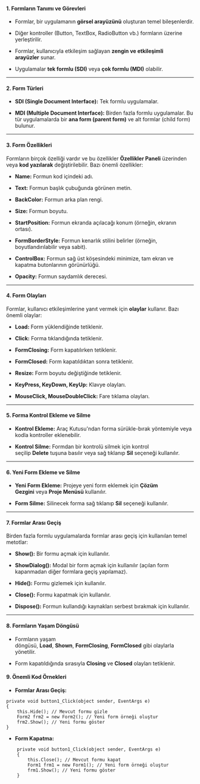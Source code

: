 #### **1. Formların Tanımı ve Görevleri**

- Formlar, bir uygulamanın **görsel arayüzünü** oluşturan temel bileşenlerdir.
    
- Diğer kontroller (Button, TextBox, RadioButton vb.) formların üzerine yerleştirilir.
    
- Formlar, kullanıcıyla etkileşim sağlayan **zengin ve etkileşimli arayüzler** sunar.
    
- Uygulamalar **tek formlu (SDI)** veya **çok formlu (MDI)** olabilir.
    

---

#### **2. Form Türleri**

- **SDI (Single Document Interface):** Tek formlu uygulamalar.
    
- **MDI (Multiple Document Interface):** Birden fazla formlu uygulamalar. Bu tür uygulamalarda bir **ana form (parent form)** ve alt formlar (child form) bulunur.
    

---

#### **3. Form Özellikleri**

Formların birçok özelliği vardır ve bu özellikler **Özellikler Paneli** üzerinden veya **kod yazılarak** değiştirilebilir. Bazı önemli özellikler:

- **Name:** Formun kod içindeki adı.
    
- **Text:** Formun başlık çubuğunda görünen metin.
    
- **BackColor:** Formun arka plan rengi.
    
- **Size:** Formun boyutu.
    
- **StartPosition:** Formun ekranda açılacağı konum (örneğin, ekranın ortası).
    
- **FormBorderStyle:** Formun kenarlık stilini belirler (örneğin, boyutlandırılabilir veya sabit).
    
- **ControlBox:** Formun sağ üst köşesindeki minimize, tam ekran ve kapatma butonlarının görünürlüğü.
    
- **Opacity:** Formun saydamlık derecesi.
    

---

#### **4. Form Olayları**

Formlar, kullanıcı etkileşimlerine yanıt vermek için **olaylar** kullanır. Bazı önemli olaylar:

- **Load:** Form yüklendiğinde tetiklenir.
    
- **Click:** Forma tıklandığında tetiklenir.
    
- **FormClosing:** Form kapatılırken tetiklenir.
    
- **FormClosed:** Form kapatıldıktan sonra tetiklenir.
    
- **Resize:** Form boyutu değiştiğinde tetiklenir.
    
- **KeyPress, KeyDown, KeyUp:** Klavye olayları.
    
- **MouseClick, MouseDoubleClick:** Fare tıklama olayları.
    

---

#### **5. Forma Kontrol Ekleme ve Silme**

- **Kontrol Ekleme:** Araç Kutusu'ndan forma sürükle-bırak yöntemiyle veya kodla kontroller eklenebilir.
    
- **Kontrol Silme:** Formdan bir kontrolü silmek için kontrol seçilip **Delete** tuşuna basılır veya sağ tıklanıp **Sil** seçeneği kullanılır.
    

---

#### **6. Yeni Form Ekleme ve Silme**

- **Yeni Form Ekleme:** Projeye yeni form eklemek için **Çözüm Gezgini** veya **Proje Menüsü** kullanılır.
    
- **Form Silme:** Silinecek forma sağ tıklanıp **Sil** seçeneği kullanılır.
    

---

#### **7. Formlar Arası Geçiş**

Birden fazla formlu uygulamalarda formlar arası geçiş için kullanılan temel metotlar:

- **Show():** Bir formu açmak için kullanılır.
    
- **ShowDialog():** Modal bir form açmak için kullanılır (açılan form kapanmadan diğer formlara geçiş yapılamaz).
    
- **Hide():** Formu gizlemek için kullanılır.
    
- **Close():** Formu kapatmak için kullanılır.
    
- **Dispose():** Formun kullandığı kaynakları serbest bırakmak için kullanılır.
    

---

#### **8. Formların Yaşam Döngüsü**

- Formların yaşam döngüsü, **Load**, **Shown**, **FormClosing**, **FormClosed** gibi olaylarla yönetilir.
    
- Form kapatıldığında sırasıyla **Closing** ve **Closed** olayları tetiklenir.

#### **9. Önemli Kod Örnekleri**

- **Formlar Arası Geçiş:**
```
private void button1_Click(object sender, EventArgs e)
{
    this.Hide(); // Mevcut formu gizle
    Form2 frm2 = new Form2(); // Yeni form örneği oluştur
    frm2.Show(); // Yeni formu göster
}
```

- **Form Kapatma:**
```
    private void button1_Click(object sender, EventArgs e)
    {
        this.Close(); // Mevcut formu kapat
        Form1 frm1 = new Form1(); // Yeni form örneği oluştur
        frm1.Show(); // Yeni formu göster
    }
```


